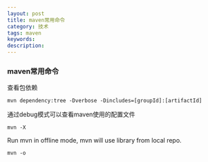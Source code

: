 ```yaml
---
layout: post
title: maven常用命令
category: 技术
tags: maven
keywords: 
description: 
---
```


### maven常用命令

查看包依赖

```
mvn dependency:tree -Dverbose -Dincludes=[groupId]:[artifactId]
```

通过debug模式可以查看maven使用的配置文件
```
mvn -X
```

Run mvn in offline mode, mvn will use library from local repo.
```
mvn -o
```

